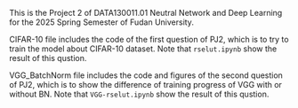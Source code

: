 This is the Project 2 of DATA130011.01 Neutral Network and Deep Learning for the 2025 Spring Semester of Fudan University.

CIFAR-10 file includes the code of the first question of PJ2, which is to try to train the model about CIFAR-10 dataset. Note that `rselut.ipynb` show the result of this qustion.

VGG_BatchNorm file includes the code and figures of the second question of PJ2, which is to show the difference of training progress of VGG with or without BN. Note that `VGG-rselut.ipynb` show the result of this qustion.
